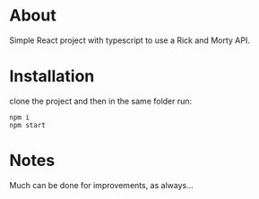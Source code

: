 # About
Simple React project with typescript to use a Rick and Morty API.

# Installation
clone the project and then in the same folder run:  
```
npm i
npm start
```

# Notes
Much can be done for improvements, as always...